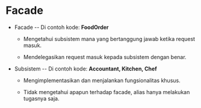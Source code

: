 # Facade

- Facade -- Di contoh kode: **FoodOrder**

  - Mengetahui subsistem mana yang bertanggung jawab ketika request masuk.

  - Mendelegasikan request masuk kepada subsistem dengan benar.

- Subsistem -- Di contoh kode: **Accountant, Kitchen, Chef**

  - Mengimplementasikan dan menjalankan fungsionalitas khusus.

  - Tidak mengetahui apapun terhadap facade, alias hanya melakukan tugasnya saja.
